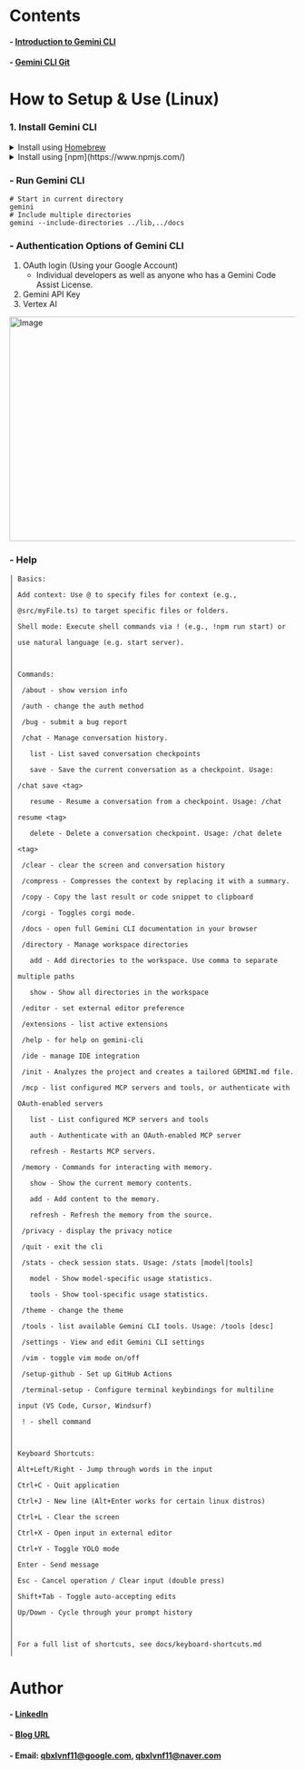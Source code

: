 Contents
=============

#### - [Introduction to Gemini CLI](https://blog.naver.com/qbxlvnf11/223999168942)

#### - [Gemini CLI Git](https://github.com/google-gemini/gemini-cli)


How to Setup & Use (Linux)
=============

### 1. Install Gemini CLI

   <details>
   <summary>Install using <a href="https://brew.sh/">Homebrew</a></summary>
     
```
# Install Homebrew
/bin/bash -c "$(curl -fsSL https://raw.githubusercontent.com/Homebrew/install/HEAD/install.sh)"
echo >> /home/{account_name}/.bashr
echo 'eval "$(/home/linuxbrew/.linuxbrew/bin/brew shellenv)"' >> /home/{account_name}/.bashrc
eval "$(/home/linuxbrew/.linuxbrew/bin/brew shellenv)"
sudo apt-get install build-essential
brew --version
# Install Gemini CLI
brew install gemini-cli
```
   </details>

   <details>
   <summary>Install using [npm](https://www.npmjs.com/)</summary>

```
npm install -g @google/gemini-cli
# Install Gemini CLI (Preview version)
npm install -g @google/gemini-cli@preview
# Install Gemini CLI (Stable version)
npm install -g @google/gemini-cli@latest
# Install Gemini CLI (Nightly version)
npm install -g @google/gemini-cli@nightly
```
   </details>
   
### - Run Gemini CLI

```
# Start in current directory
gemini
# Include multiple directories
gemini --include-directories ../lib,../docs
```

### - Authentication Options of Gemini CLI

1. OAuth login (Using your Google Account)
   * Individual developers as well as anyone who has a Gemini Code Assist License.
2. Gemini API Key
3. Vertex AI
     
<img width="608" height="395" alt="Image" src="https://github.com/user-attachments/assets/ae61db96-3492-4785-903a-b97ae4ee00b1" />

### - Help

```
│ Basics:                                                              │
│ Add context: Use @ to specify files for context (e.g.,               │
│ @src/myFile.ts) to target specific files or folders.                 │
│ Shell mode: Execute shell commands via ! (e.g., !npm run start) or   │
│ use natural language (e.g. start server).                            │
│                                                                      │
│ Commands:                                                            │
│  /about - show version info                                          │
│  /auth - change the auth method                                      │
│  /bug - submit a bug report                                          │
│  /chat - Manage conversation history.                                │
│    list - List saved conversation checkpoints                        │
│    save - Save the current conversation as a checkpoint. Usage:      │
│ /chat save <tag>                                                     │
│    resume - Resume a conversation from a checkpoint. Usage: /chat    │
│ resume <tag>                                                         │
│    delete - Delete a conversation checkpoint. Usage: /chat delete    │
│ <tag>                                                                │
│  /clear - clear the screen and conversation history                  │
│  /compress - Compresses the context by replacing it with a summary.  │
│  /copy - Copy the last result or code snippet to clipboard           │
│  /corgi - Toggles corgi mode.                                        │
│  /docs - open full Gemini CLI documentation in your browser          │
│  /directory - Manage workspace directories                           │
│    add - Add directories to the workspace. Use comma to separate     │
│ multiple paths                                                       │
│    show - Show all directories in the workspace                      │
│  /editor - set external editor preference                            │
│  /extensions - list active extensions                                │
│  /help - for help on gemini-cli                                      │
│  /ide - manage IDE integration                                       │
│  /init - Analyzes the project and creates a tailored GEMINI.md file. │
│  /mcp - list configured MCP servers and tools, or authenticate with  │
│ OAuth-enabled servers                                                │
│    list - List configured MCP servers and tools                      │
│    auth - Authenticate with an OAuth-enabled MCP server              │
│    refresh - Restarts MCP servers.                                   │
│  /memory - Commands for interacting with memory.                     │
│    show - Show the current memory contents.                          │
│    add - Add content to the memory.                                  │
│    refresh - Refresh the memory from the source.                     │
│  /privacy - display the privacy notice                               │
│  /quit - exit the cli                                                │
│  /stats - check session stats. Usage: /stats [model|tools]           │
│    model - Show model-specific usage statistics.                     │
│    tools - Show tool-specific usage statistics.                      │
│  /theme - change the theme                                           │
│  /tools - list available Gemini CLI tools. Usage: /tools [desc]      │
│  /settings - View and edit Gemini CLI settings                       │
│  /vim - toggle vim mode on/off                                       │
│  /setup-github - Set up GitHub Actions                               │
│  /terminal-setup - Configure terminal keybindings for multiline      │
│ input (VS Code, Cursor, Windsurf)                                    │
│  ! - shell command                                                   │
│                                                                      │
│ Keyboard Shortcuts:                                                  │
│ Alt+Left/Right - Jump through words in the input                     │
│ Ctrl+C - Quit application                                            │
│ Ctrl+J - New line (Alt+Enter works for certain linux distros)        │
│ Ctrl+L - Clear the screen                                            │
│ Ctrl+X - Open input in external editor                               │
│ Ctrl+Y - Toggle YOLO mode                                            │
│ Enter - Send message                                                 │
│ Esc - Cancel operation / Clear input (double press)                  │
│ Shift+Tab - Toggle auto-accepting edits                              │
│ Up/Down - Cycle through your prompt history                          │
│                                                                      │
│ For a full list of shortcuts, see docs/keyboard-shortcuts.md         │
```
     
Author
=============

#### - [LinkedIn](https://www.linkedin.com/in/taeyong-kong-016bb2154)

#### - [Blog URL](https://blog.naver.com/qbxlvnf11)

#### - Email: qbxlvnf11@google.com, qbxlvnf11@naver.com

